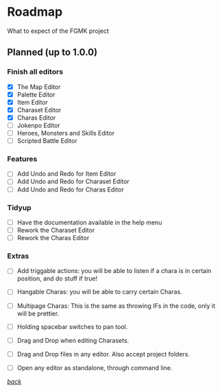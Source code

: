 # Roadmap

What to expect of the FGMK project

## Planned (up to 1.0.0)

### Finish all editors

- [x] The Map Editor
- [x] Palette Editor
- [x] Item Editor
- [x] Charaset Editor
- [x] Charas Editor
- [ ] Jokenpo Editor
- [ ] Heroes, Monsters and Skills Editor
- [ ] Scripted Battle Editor

### Features
- [ ] Add Undo and Redo for Item Editor
- [ ] Add Undo and Redo for Charaset Editor
- [ ] Add Undo and Redo for Charas Editor

### Tidyup
- [ ] Have the documentation available in the help menu
- [ ] Rework the Charaset Editor
- [ ] Rework the Charas Editor

### Extras
- [ ] Add triggable actions:
  you will be able to listen if a chara is in certain position, and do stuff
  if true!

- [ ] Hangable Charas:
  you will be able to carry certain Charas.

- [ ] Multipage Charas:
  This is the same as throwing IFs in the code, only it will be prettier.

- [ ] Holding spacebar switches to pan tool.

- [ ] Drag and Drop when editing Charasets.

- [ ] Drag and Drop files in any editor. Also accept project folders.

- [ ] Open any editor as standalone, through command line.



[*back*](../index.md)
